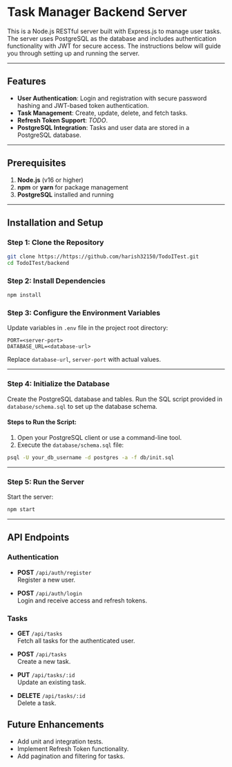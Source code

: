 # Task Manager Backend Server

This is a Node.js RESTful server built with Express.js to manage user tasks. The server uses PostgreSQL as the database and includes authentication functionality with JWT for secure access. The instructions below will guide you through setting up and running the server.

---

## Features

- **User Authentication**: Login and registration with secure password hashing and JWT-based token authentication.
- **Task Management**: Create, update, delete, and fetch tasks.
- **Refresh Token Support**: *TODO*.
- **PostgreSQL Integration**: Tasks and user data are stored in a PostgreSQL database.

---

## Prerequisites

1. **Node.js** (v16 or higher)
2. **npm** or **yarn** for package management
3. **PostgreSQL** installed and running

---

## Installation and Setup

### Step 1: Clone the Repository

```bash
git clone https://https://github.com/harish32150/TodoITest.git
cd TodoITest/backend
```

### Step 2: Install Dependencies

```bash
npm install
```

### Step 3: Configure the Environment Variables

Update variables in `.env` file in the project root directory:

```env
PORT=<server-port>
DATABASE_URL=<database-url>
```

Replace `database-url`, `server-port` with actual values.

---

### Step 4: Initialize the Database

Create the PostgreSQL database and tables. Run the SQL script provided in `database/schema.sql` to set up the database schema.

#### Steps to Run the Script:
1. Open your PostgreSQL client or use a command-line tool.
2. Execute the `database/schema.sql` file:

```bash
psql -U your_db_username -d postgres -a -f db/init.sql
```

---

### Step 5: Run the Server

Start the server:

```bash
npm start
```

---

## API Endpoints

### **Authentication**
- **POST** `/api/auth/register`  
  Register a new user.

- **POST** `/api/auth/login`  
  Login and receive access and refresh tokens.

### **Tasks**
- **GET** `/api/tasks`  
  Fetch all tasks for the authenticated user.

- **POST** `/api/tasks`  
  Create a new task.

- **PUT** `/api/tasks/:id`  
  Update an existing task.

- **DELETE** `/api/tasks/:id`  
  Delete a task.

## Future Enhancements

- Add unit and integration tests.
- Implement Refresh Token functionality.
- Add pagination and filtering for tasks.